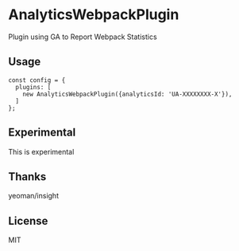 # AnalyticsWebpackPlugin
Plugin using GA to Report Webpack Statistics

## Usage
```
const config = {
  plugins: [
    new AnalyticsWebpackPlugin({analyticsId: 'UA-XXXXXXXX-X'}),
  ]
};
```

## Experimental
This is experimental

## Thanks
yeoman/insight

## License
MIT
